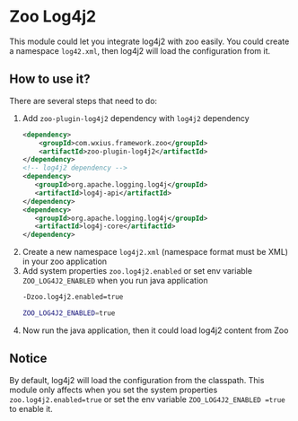 # Zoo Log4j2

This module could let you integrate log4j2 with zoo easily.
You could create a namespace `log42.xml`, then log4j2 will load the configuration from it.

## How to use it?

There are several steps that need to do:

1. Add `zoo-plugin-log4j2` dependency with `log4j2` dependency
   ```xml
   <dependency>
       <groupId>com.wxius.framework.zoo</groupId>
       <artifactId>zoo-plugin-log4j2</artifactId>
   </dependency>
   <!-- log4j2 dependency -->
   <dependency>
      <groupId>org.apache.logging.log4j</groupId>
      <artifactId>log4j-api</artifactId>
   </dependency>
   <dependency>
      <groupId>org.apache.logging.log4j</groupId>
      <artifactId>log4j-core</artifactId>
   </dependency>
   ```
2. Create a new namespace `log4j2.xml` (namespace format must be XML) in your zoo application
3. Add system properties `zoo.log4j2.enabled` or set env variable `ZOO_LOG4J2_ENABLED` when you run java application
   ```bash
   -Dzoo.log4j2.enabled=true
   ```
   ```bash
   ZOO_LOG4J2_ENABLED=true
   ```
4. Now run the java application, then it could load log4j2 content from Zoo

## Notice

By default, log4j2 will load the configuration from the classpath.
This module only affects when you set the system properties `zoo.log4j2.enabled=true` or set the env variable `ZOO_LOG4J2_ENABLED =true` to enable it. 
